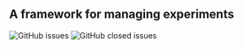 ## A framework for managing experiments

![GitHub issues](https://img.shields.io/github/issues-open/EleutherAGI/experiment-manager) ![GitHub closed issues](https://img.shields.io/github/issues-closed/EleutherAGI/experiment-manager)
